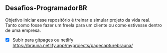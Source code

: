 ## Desafios-ProgramadorBR

Objetivo iniciar esse repositório é treinar e simular projeto da vida real.
Tanto como fosse fazer um freela para um cliente ou como estivesse dentro de uma empresa.
- [X] Subir para gitpages ou netlify
https://brauna.netlify.app/myprojects/pagecapturebrauna/